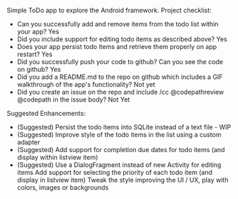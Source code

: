 Simple ToDo app to explore the Android framework. Project checklist:
- Can you successfully add and remove items from the todo list within your app? Yes
- Did you include support for editing todo items as described above? Yes
- Does your app persist todo items and retrieve them properly on app restart? Yes
- Did you successfully push your code to github? Can you see the code on github? Yes
- Did you add a README.md to the repo on github which includes a GIF walkthrough of the app's functionality? Not yet
- Did you create an issue on the repo and include /cc @codepathreview @codepath in the issue body? Not Yet

Suggested Enhancements:
- (Suggested) Persist the todo items into SQLite instead of a text file - WIP
- (Suggested) Improve style of the todo items in the list using a custom adapter
- (Suggested) Add support for completion due dates for todo items (and display within listview item)
- (Suggested) Use a DialogFragment instead of new Activity for editing items
Add support for selecting the priority of each todo item (and display in listview item)
Tweak the style improving the UI / UX, play with colors, images or backgrounds
